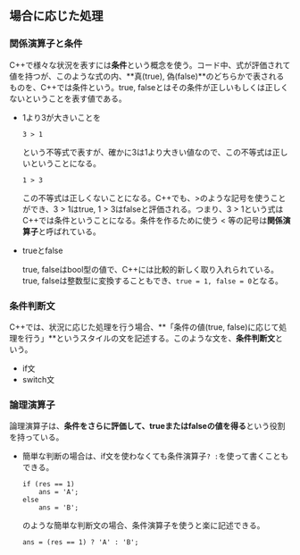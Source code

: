 ## 場合に応じた処理
### 関係演算子と条件
C++で様々な状況を表すには**条件**という概念を使う。コード中、式が評価されて値を持つが、このような式の内、**真(true), 偽(false)**のどちらかで表されるものを、C++では条件という。true, falseとはその条件が正しいもしくは正しくないということを表す値である。
* 1より3が大きいことを
  ```
  3 > 1
  ```
  という不等式で表すが、確かに3は1より大きい値なので、この不等式は正しいということになる。
  ```
  1 > 3
  ```
  この不等式は正しくないことになる。C++でも、>のような記号を使うことができ、3 > 1はtrue, 1 > 3はfalseと評価される。つまり、3 > 1という式はC++では条件ということになる。条件を作るために使う < 等の記号は**関係演算子**と呼ばれている。

* trueとfalse
  
  true, falseはbool型の値で、C++には比較的新しく取り入れられている。true, falseは整数型に変換することもでき、`true = 1, false = 0`となる。

### 条件判断文
C++では、状況に応じた処理を行う場合、**「条件の値(true, false)に応じて処理を行う」**というスタイルの文を記述する。このような文を、**条件判断文**という。
* if文
* switch文

### 論理演算子
論理演算子は、**条件をさらに評価して、trueまたはfalseの値を得る**という役割を持っている。
* 簡単な判断の場合は、if文を使わなくても条件演算子` ? : `を使って書くこともできる。

    ```
    if (res == 1)
        ans = 'A';
    else
        ans = 'B';
    ```

  のような簡単な判断文の場合、条件演算子を使うと楽に記述できる。

    ```
    ans = (res == 1) ? 'A' : 'B';
    ```